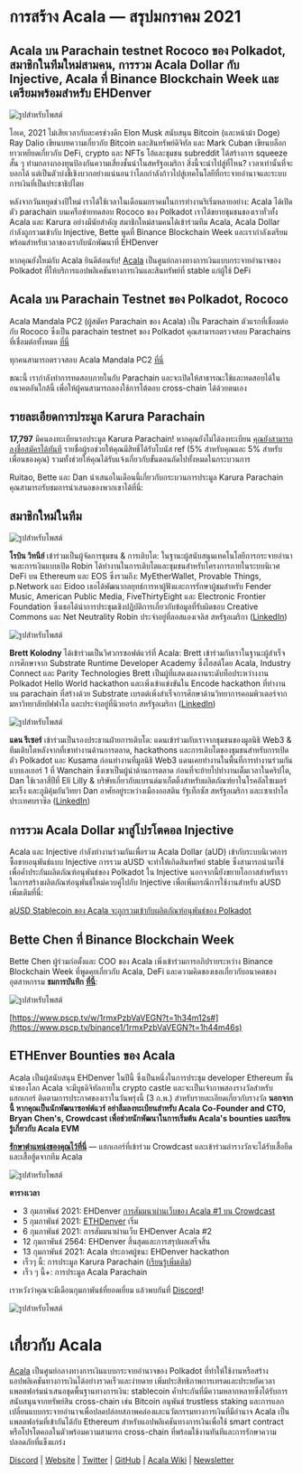 # **การสร้าง Acala — สรุปมกราคม 2021**

## Acala บน Parachain testnet Rococo ของ Polkadot, สมาชิกในทีมใหม่สามคน, การรวม Acala Dollar กับ Injective, Acala ที่ Binance Blockchain Week และเตรียมพร้อมสำหรับ EHDenver

![รูปสำหรับโพสต์](https://miro.medium.com/max/1600/0*AKMAckfj4PDxBHMX)

โอเค, 2021 ไม่เสียเวลากับละครช่วงดึก Elon Musk สนับสนุน Bitcoin (และหน้าม้า Doge) Ray Dalio เขียนบทความเกี่ยวกับ Bitcoin และสินทรัพย์ดิจิทัล และ Mark Cuban เขียนบล็อกยาวเหยียดเกี่ยวกับ DeFi, crypto และ NFTs โอ้และชุมชน subreddit ได้สร้างการ squeeze สั้น ๆ ท่ามกลางกองทุนป้องกันความเสี่ยงชั้นนำในสหรัฐอเมริกา สิ่งนี้จะนำไปสู่ที่ไหน? เวลาเท่านั้นที่จะบอกได้ แต่เป็นตัวบ่งชี้เชิงบวกอย่างแน่นอนว่าโลกกำลังก้าวไปสู่เทคโนโลยีที่กระจายอำนาจและระบบการเงินที่เป็นประชาธิปไตย

หลังจากวันหยุดช่วงปีใหม่ เราได้ใช้เวลาในเดือนมกราคมในการทำงานริเริ่มหลายอย่าง: Acala ได้เปิดตัว parachain บนเครือข่ายทดสอบ Rococo ของ Polkadot เราได้ขยายชุมชนของเราทั่วทั้ง Acala และ Karura อย่างมีนัยสำคัญ สมาชิกใหม่สามคนได้เข้าร่วมทีม Acala, Acala Dollar กำลังถูกรวมเข้ากับ Injective, Bette พูดที่ Binance Blockchain Week และเรากำลังเตรียมพร้อมสำหรับเวลาของเรากับนักพัฒนาที่ EHDenver

หากคุณยังใหม่กับ Acala ยินดีต้อนรับ! [Acala](http://acala.network) เป็นศูนย์กลางทางการเงินแบบกระจายอำนาจของ Polkadot ที่ให้บริการแอปพลิเคชันทางการเงินและสินทรัพย์ที่ stable แก่ผู้ใช้ DeFi

## **Acala บน Parachain Testnet ของ Polkadot, Rococo**

Acala Mandala PC2 (ผู้สมัคร Parachain ของ Acala) เป็น Parachain ตัวแรกที่เชื่อมต่อกับ Rococo ซึ่งเป็น parachain testnet ของ Polkadot คุณสามารถตรวจสอบ Parachains ที่เชื่อมต่อทั้งหมด [ที่นี่](https://polkadot.js.org/apps/?rpc=wss%3A%2F%2Frococo-rpc.polkadot.io#/parachains)

ทุกคนสามารถตรวจสอบ Acala Mandala PC2 [ที่นี่](https://polkadot.js.org/apps/?rpc=wss%3A%2F%2Frococo-1.acala.laminar.one%2Fws#/explorer)

ขณะนี้ เรากำลังทำการทดสอบภายในกับ Parachain และจะเปิดให้สาธารณะใช้และทดสอบได้ในอนาคตอันใกล้นี้ เพื่อให้ผู้คนสามารถลองใช้การโต้ตอบ cross-chain ได้ด้วยตนเอง

## **รายละเอียดการประมูล Karura Parachain**

**17,797** มีคนลงทะเบียนรอประมูล Karura Parachain! หากคุณยังไม่ได้ลงทะเบียน [คุณยังสามารถลงชื่อสมัครได้ทันที](https://forms.gle/WXC9FaLwj2ciCrhP9) รายชื่อผู้รอช่วยให้คุณมีสิทธิ์ได้รับโบนัส ref (5% สำหรับคุณและ 5% สำหรับเพื่อนของคุณ) รวมทั้งช่วยให้คุณได้รับแจ้งเกี่ยวกับขั้นตอนถัดไปทั้งหมดในกระบวนการ

Ruitao, Bette และ Dan นำเสนอในเดือนนี้เกี่ยวกับกระบวนการประมูล Karura Parachain คุณสามารถรับชมการนำเสนอของพวกเขาได้ที่นี่:

## **สมาชิกใหม่ในทีม**

![รูปสำหรับโพสต์](https://miro.medium.com/max/198/1*CKAzfp_7ymaDkEABfbJxgw.png)

**โรบิน วิทนีย์** เข้าร่วมเป็นผู้จัดการชุมชน & การเติบโต: ในฐานะผู้สนับสนุนเทคโนโลยีการกระจายอำนาจและการเงินแบบเปิด Robin ได้ทำงานในการเติบโตและชุมชนสำหรับโครงการภายในระบบนิเวศ DeFi บน Ethereum และ EOS ซึ่งรวมถึง: MyEtherWallet, Provable Things, p.Network และ Eidoo เธอได้พัฒนากลยุทธ์การหาผู้ฟังและการรักษาผู้ชมสำหรับ Fender Music, American Public Media, FiveThirtyEight และ Electronic Frontier Foundation ซึ่งเธอได้นำการประชุมเชิงปฏิบัติการเกี่ยวกับข้อมูลที่รับผิดชอบ Creative Commons และ Net Neutrality Robin ประจำอยู่ที่ลอสแองเจลิส สหรัฐอเมริกา ([LinkedIn](https://www.linkedin.com/in/robinmwhitney/))

![รูปสำหรับโพสต์](https://miro.medium.com/max/198/1*a4vDhjcZXc2CVqrlVo4Eaw.png)

**Brett Kolodny** ได้เข้าร่วมเป็นวิศวกรซอฟต์แวร์ที่ Acala: Brett เข้าร่วมกับเราในฐานะผู้สำเร็จการศึกษาจาก Substrate Runtime Developer Academy ซึ่งโฮสต์โดย Acala, Industry Connect และ Parity Technologies Brett เป็นผู้ที่แสดงผลงานระดับท็อประหว่างงาน Polkadot Hello World hackathon และเพิ่งเข้าแข่งขันใน Encode hackathon ที่ทำงานบน parachain ที่สร้างด้วย Substrate เบรตต์เพิ่งสำเร็จการศึกษาด้านวิทยาการคอมพิวเตอร์จากมหาวิทยาลัยบัฟฟาโล และประจำอยู่ที่นิวยอร์ก สหรัฐอเมริกา ([LinkedIn](https://www.linkedin.com/in/brett-kolodny/))

![รูปสำหรับโพสต์](https://miro.medium.com/max/192/1*alFvyf2j_3VXZw0p7i4-Ig.png)

**แดน รีเซอร์** เข้าร่วมเป็นรองประธานฝ่ายการเติบโต: แดนเข้าร่วมกับเราจากชุมชนของมูลนิธิ Web3 & ทีมเติบโตหลังจากที่เขาทำงานด้านการตลาด, hackathons และการเติบโตของชุมชนสำหรับการเปิดตัว Polkadot และ Kusama ก่อนทำงานที่มูลนิธิ Web3 แดนเคยทำงานในพื้นที่การทำงานร่วมกันแบบเลเยอร์ 1 ที่ Wanchain ซึ่งเขาเป็นผู้นำด้านการตลาด ก่อนที่จะย้ายไปทำงานเต็มเวลาในคริปโต, Dan ใช้เวลาสี่ปีที่ Eli Lilly & บริษัทเกี่ยวกับแบรนด์มาเก็ตติ้งสำหรับผลิตภัณฑ์ยาในโรคอัลไซเมอร์ มะเร็ง และภูมิคุ้มกันวิทยา Dan อาศัยอยู่ระหว่างเมืองออสติน รัฐเท็กซัส สหรัฐอเมริกา และเซาเปาโล ประเทศบราซิล ([LinkedIn](https://www.linkedin.com/in/reecer/))

## **การรวม Acala Dollar มาสู่โปรโตคอล Injective**

Acala และ Injective กำลังทำงานร่วมกันเพื่อรวม Acala Dollar (aUD) เข้ากับระบบนิเวศการซื้อขายอนุพันธ์แบบ Injective การรวม aUSD จะทำให้เกิดสินทรัพย์ stable ซึ่งสามารถนำมาใช้เพื่อค้ำประกันผลิตภัณฑ์อนุพันธ์ของ Polkadot ใน Injective นอกจากนี้ยังขยายโอกาสสำหรับเราในการสร้างผลิตภัณฑ์อนุพันธ์ใหม่ควบคู่ไปกับ Injective เพื่อเพิ่มกรณีการใช้งานสำหรับ aUSD เพิ่มเติมที่นี่:

[aUSD Stablecoin ของ Acala จะถูกรวมเข้ากับผลิตภัณฑ์อนุพันธ์ของ Polkadot](https://medium.com/acalanetwork/acalas-ausd-stablecoin-to-be-integrated-on-injective-s-polkadot-based-derivative-products-342bfed0bc30)

## **Bette Chen ที่ Binance Blockchain Week**

Bette Chen ผู้ร่วมก่อตั้งและ COO ของ Acala เพิ่งเข้าร่วมการอภิปรายระหว่าง Binance Blockchain Week ที่พูดคุยเกี่ยวกับ Acala, DeFi และความคิดของเธอเกี่ยวกับอนาคตของอุตสาหกรรม **ชมการบันทึก** [**ที่นี่**](https://www.pscp.tv/binance1/1rmxPzbVaVEGN?t=1h44m46s):

![รูปสำหรับโพสต์](https://miro.medium.com/max/1988/1*1ramauqOTR30RSC-ZnNRsw.png)

[https://www.pscp.tv/w/1rmxPzbVaVEGN?t=1h34m12s#](https://www.pscp.tv/binance1/1rmxPzbVaVEGN?t=1h44m46s)

## **ETHEnver Bounties ของ Acala**

Acala เป็นผู้สนับสนุน EHDenver ในปีนี้ ซึ่งเป็นหนึ่งในการประชุม developer Ethereum ชั้นนำของโลก Acala จะมีบูธดิจิทัลภายใน crypto castle และจะเป็นเจ้าภาพสองรางวัลสำหรับแฮกเกอร์ ติดตามการประกาศของเราในวันพรุ่งนี้ (3 ก.พ.) สำหรับรายละเอียดเกี่ยวกับรางวัล **นอกจากนี้ หากคุณเป็นนักพัฒนาซอฟต์แวร์ อย่าลืมลงทะเบียนสำหรับ Acala Co-Founder and CTO, Bryan Chen's, Crowdcast เพื่อช่วยนักพัฒนาในการเริ่มต้น Acala's bounties และเรียนรู้เกี่ยวกับ Acala EVM**

[**รักษาตำแหน่งของคุณไว้ที่นี่**](https://www.crowdcast.io/e/acala-ethdenver-2021?utm_campaign=ethdenver&utm_source=medium&utm_medium=blog) — แฮกเกอร์ที่เข้าร่วม Crowdcast และเข้าร่วมล่ารางวัลจะได้รับเสื้อยืดและเสื้อฮู้ดจากทีม Acala

![รูปสำหรับโพสต์](https://miro.medium.com/max/1600/0*kw5WvFB9u1cGj9Fj)

**ตารางเวลา**

- 3 กุมภาพันธ์ 2021: EHDenver [การสัมมนาผ่านเว็บของ Acala #1 บน Crowdcast](https://www.crowdcast.io/e/acala-ethdenver-2021?utm_campaign=ethdenver&utm_source=medium&utm_medium=blog)
- 5 กุมภาพันธ์ 2021: [ETHDenver](https://www.ethdenver.com/) เริ่ม
- 6 กุมภาพันธ์ 2021: การสัมมนาผ่านเว็บ EHDenver Acala #2
- 12 กุมภาพันธ์ 2564: EHDenver สิ้นสุดและการสรุปผลเสร็จสิ้น
- 13 กุมภาพันธ์ 2021: Acala ประกาศผู้ชนะ EHDenver hackathon
- เร็วๆ นี้: การประมูล Karura Parachain ([เรียนรู้เพิ่มเติม](https://medium.com/acalanetwork/karuras-approach-to-the-upcoming-parachain-lease-offering-plo-on-kusama-12fbf09ee463))
- เร็ว ๆ นี้+: การประมูล Acala Parachain

เราหวังว่าคุณจะมีเดือนกุมภาพันธ์ที่ยอดเยี่ยม แล้วพบกันที่ [Discord](https://discord.gg/vdbFVCH)!

![รูปสำหรับโพสต์](https://miro.medium.com/max/2402/1*4JsJArgpnTL_OOXk00UL_g.png)

# เกี่ยวกับ Acala

[Acala](http://acala.network/) เป็นศูนย์กลางทางการเงินแบบกระจายอำนาจของ Polkadot ที่ทำให้ใช้งานหรือสร้างแอปพลิเคชันทางการเงินได้อย่างรวดเร็วและง่ายดาย เพิ่มประสิทธิภาพการเทรดและประหยัดเวลา แพลตฟอร์มนำเสนอชุดพื้นฐานทางการเงิน: stablecoin ค้ำประกันที่มีความหลากหลายซึ่งได้รับการสนับสนุนจากทรัพย์สิน cross-chain เช่น Bitcoin อนุพันธ์ trustless staking และการแลกเปลี่ยนแบบกระจายอำนาจเพื่อปลดปล่อยสภาพคล่องและนวัตกรรมทางการเงินที่มีอำนาจ Acala เป็นแพลตฟอร์มที่เข้ากันได้กับ Ethereum สำหรับแอปพลิเคชันทางการเงินเพื่อใช้ smart contract หรือโปรโตคอลในตัวพร้อมความสามารถ cross-chain ที่พร้อมใช้งานทันทีและการรักษาความปลอดภัยที่แข็งแกร่ง

[Discord](https://discord.gg/vdbFVCH) | [Website](https://acala.network/) | [Twitter](https://twitter.com/AcalaNetwork) | [GitHub](https://github.com/AcalaNetwork/Acala) | [Acala Wiki](https://github.com/AcalaNetwork/Acala/wiki) | [Newsletter](https://share.hsforms.com/1X9RxkXk-R62I0VNbATaDXw4h8qc)
